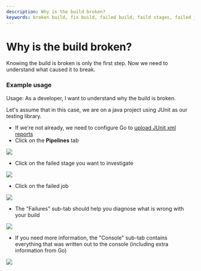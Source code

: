```yaml
---
description: Why is the build broken? 
keywords: broken build, fix build, failed build, faild stages, failed job
---
```



# Why is the build broken?

Knowing the build is broken is only the first step. Now we need to understand what caused it to break.

### Example usage

Usage: As a developer, I want to understand why the build is broken.

Let's assume that in this case, we are on a java project using JUnit as our testing library.

-   If we're not already, we need to configure Go to [upload JUnit xml reports](../configuration/dev_upload_test_report.html)
-   Click on the **Pipelines** tab

![](../images/topnav_pipelines.png)

-   Click on the failed stage you want to investigate

![](../images/click_on_stage.png)

-   Click on the failed job

![](../images/7_click_failed_job.png)

-   The "Failures" sub-tab should help you diagnose what is wrong with your build

![](../images/8_failures_tab.png)

-   If you need more information, the "Console" sub-tab contains everything that was written out to the console (including extra information from Go)

![](../images/9_console_tab.png)
